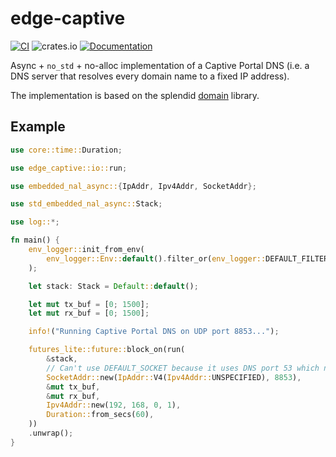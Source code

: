# edge-captive

[![CI](https://github.com/ivmarkov/edge-net/actions/workflows/ci.yml/badge.svg)](https://github.com/ivmarkov/edge-net/actions/workflows/ci.yml)
![crates.io](https://img.shields.io/crates/v/edge-net.svg)
[![Documentation](https://docs.rs/edge-net/badge.svg)](https://docs.rs/edge-net)

Async + `no_std` + no-alloc implementation of a Captive Portal DNS (i.e. a DNS server that resolves every domain name to a fixed IP address).

The implementation is based on the splendid [domain](https://github.com/NLnetLabs/domain) library.

## Example

```rust
use core::time::Duration;

use edge_captive::io::run;

use embedded_nal_async::{IpAddr, Ipv4Addr, SocketAddr};

use std_embedded_nal_async::Stack;

use log::*;

fn main() {
    env_logger::init_from_env(
        env_logger::Env::default().filter_or(env_logger::DEFAULT_FILTER_ENV, "info"),
    );

    let stack: Stack = Default::default();

    let mut tx_buf = [0; 1500];
    let mut rx_buf = [0; 1500];

    info!("Running Captive Portal DNS on UDP port 8853...");

    futures_lite::future::block_on(run(
        &stack,
        // Can't use DEFAULT_SOCKET because it uses DNS port 53 which needs root
        SocketAddr::new(IpAddr::V4(Ipv4Addr::UNSPECIFIED), 8853),
        &mut tx_buf,
        &mut rx_buf,
        Ipv4Addr::new(192, 168, 0, 1),
        Duration::from_secs(60),
    ))
    .unwrap();
}
```
